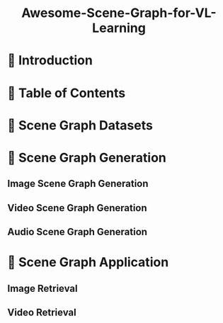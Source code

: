 <div align="center">
<h1> Awesome-Scene-Graph-for-VL-Learning </h1> 
</div>




# 🎨 Introduction 



# 📕 Table of Contents


# 🍔 Scene Graph Datasets



# 🍟 Scene Graph Generation

## Image Scene Graph Generation

## Video Scene Graph Generation

## Audio Scene Graph Generation

## 


# 🥝 Scene Graph Application

## Image Retrieval

## Video Retrieval
